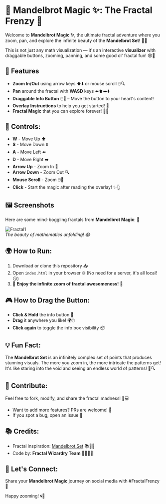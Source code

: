# 🎨 Mandelbrot Magic ✨: The Fractal Frenzy 🚀

Welcome to **Mandelbrot Magic ✨**, the ultimate fractal adventure where you zoom, pan, and explore the infinite beauty of the **Mandelbrot Set**! 🤯🌀

This is not just any math visualization — it's an interactive **visualizer** with draggable buttons, zooming, panning, and some good ol' fractal fun! 😎🔮

## 🚀 Features
- **Zoom In/Out** using arrow keys ⬆️⬇️ or mouse scroll 🖱️🔍
- **Pan** around the fractal with **WASD** keys ⬅️⬆️➡️⬇️
- **Draggable Info Button** 🖱️💨 – Move the button to your heart's content!
- **Overlay Instructions** to help you get started! 📝
- **Fractal Magic** that you can explore forever! 🔮🌌

## 🌟 Controls:
- **W** - Move Up ⬆️
- **S** - Move Down ⬇️
- **A** - Move Left ⬅️
- **D** - Move Right ➡️
- **Arrow Up** - Zoom In 🔎
- **Arrow Down** - Zoom Out 🔍
- **Mouse Scroll** - Zoom 🖱️🔄
- **Click** - Start the magic after reading the overlay! ✨👆

## 🖼️ Screenshots

Here are some mind-boggling fractals from **Mandelbrot Magic**: 🌈

![Fractal1](https://via.placeholder.com/500x300.png?text=Fractal+Screenshot)  
*The beauty of mathematics unfolding! 😱*

## 🌍 How to Run:

1. Download or clone this repository 📥
2. Open `index.html` in your browser 🌐 (No need for a server, it's all local! 😏)
3. 🎉 **Enjoy the infinite zoom of fractal awesomeness!** 🎉

## 🎮 How to Drag the Button:
- **Click & Hold** the info button 🔘
- **Drag** it anywhere you like! 🌍🖱️
- **Click again** to toggle the info box visibility 📦

## 💡 Fun Fact:
The **Mandelbrot Set** is an infinitely complex set of points that produces stunning visuals. The more you zoom in, the more intricate the patterns get! It's like staring into the void and seeing an endless world of patterns! 🌌🔍

## 👾 Contribute:

Feel free to fork, modify, and share the fractal madness! 🤪💻

- Want to add more features? PRs are welcome! 🌟
- If you spot a bug, open an issue 🚨

## 📚 Credits:
- Fractal inspiration: [Mandelbrot Set](https://en.wikipedia.org/wiki/Mandelbrot_set) 📚🧑‍🏫
- Code by: **Fractal Wizardry Team** 👩‍💻🧙‍♂️

## 📱 Let's Connect:
Share your **Mandelbrot Magic** journey on social media with #FractalFrenzy 🚀

Happy zooming! 🌀🎨
